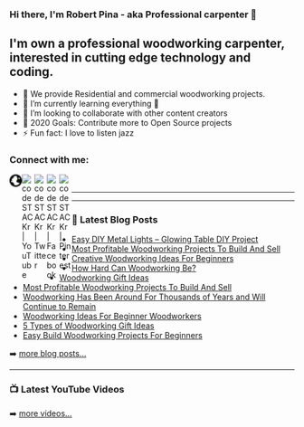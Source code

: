 <!--
**woodworking-rob/woodworking-rob** is a ✨ _special_ ✨ repository because its `README.md` (this file) appears on your GitHub profile.

Here are some ideas to get you started:

- 🔭 We provide Residential and commercial woodworking projects.
- 🌱 I’m currently learning everything.
- 👯 I’m looking to collaborate with other content creators.
- 🤔 I’m looking for help with ...
- 💬 Ask me about ...
- 📫 How to reach me: ...
- 😄 Pronouns: ...
- ⚡ Fun fact: ...
-->



### Hi there, I'm Robert Pina - aka Professional carpenter 👋
## I'm own a professional woodworking carpenter, interested in cutting edge technology and coding.

- 🔭 We provide Residential and commercial woodworking projects.
- 🌱 I’m currently learning everything 🤣
- 👯 I’m looking to collaborate with other content creators
- 💬 2020 Goals: Contribute more to Open Source projects
- ⚡ Fun fact: I love to listen jazz


### Connect with me:

[<img align="left" alt="codeSTACKr.com" width="22px" src="https://raw.githubusercontent.com/iconic/open-iconic/master/svg/globe.svg" />][website]
[<img align="left" alt="codeSTACKr | YouTube" width="22px" src="https://cdn.jsdelivr.net/npm/simple-icons@v3/icons/youtube.svg" />][youtube]
[<img align="left" alt="codeSTACKr | Twitter" width="22px" src="https://cdn.jsdelivr.net/npm/simple-icons@v3/icons/twitter.svg" />][twitter]
[<img align="left" alt="codeSTACKr | Facebook" width="22px" src="https://cdn.jsdelivr.net/npm/simple-icons@v3/icons/facebook.svg" />][facebook]
[<img align="left" alt="codeSTACKr | Pinterest" width="22px" src="https://cdn.jsdelivr.net/npm/simple-icons@v3/icons/pinterest.svg" />][pinterest]

<br />

---

---

### 📕 Latest Blog Posts

<!-- BLOG-POST-LIST:START -->
- [Easy DIY Metal Lights – Glowing Table DIY Project](https://www.woodworkcenter.com/easy-diy-metal-lights-glowing-table-diy-project/)
- [Most Profitable Woodworking Projects To Build And Sell](https://woodworking-bob.blogspot.com/2021/04/most-profitable-woodworking-projects-to.html)
- [Creative Woodworking Ideas For Beginners](https://www.woodworkcenter.com/creative-woodworking-ideas-for-beginners/)
- [How Hard Can Woodworking Be?](https://www.woodworkcenter.com/how-hard-can-woodworking-be/)
- [Woodworking Gift Ideas](https://woodworking-bob.blogspot.com/2021/04/woodworking-gift-ideas.html)
- [Most Profitable Woodworking Projects To Build And Sell](https://www.woodworkcenter.com/most-profitable-woodworking-projects-to-build-and-sell/)
- [Woodworking Has Been Around For Thousands of Years and Will Continue to Remain](https://www.woodworkcenter.com/woodworking-has-been-around-for-thousands-of-years-and-will-continue-to-remain/)
- [Woodworking Ideas For Beginner Woodworkers](https://www.woodworkcenter.com/woodworking-ideas-for-beginner-woodworkers/)
- [5 Types of Woodworking Gift Ideas](https://woodworking-bob.blogspot.com/2021/04/5-Types-of-Woodworking-Gift-Ideas.html)
- [Easy Build Woodworking Projects For Beginners](https://www.woodworkcenter.com/easy-build-woodworking-projects-for-beginners/)
<!-- BLOG-POST-LIST:END -->

➡️ [more blog posts...](https://www.woodworkcenter.com)

---

### 📺 Latest YouTube Videos
➡️ [more videos...](https://www.youtube.com/channel/UC_ZbjWiZQVpodGs4IdTFr4Q)


[website]: https://www.woodworkcenter.com
[twitter]: https://twitter.com/Woodworking_Rob
[youtube]: https://www.youtube.com/channel/UC_ZbjWiZQVpodGs4IdTFr4Q
[facebook]: https://www.facebook.com/Woodworking-100258031964332
[pinterest]: https://www.pinterest.com/Woodworking_Rob

